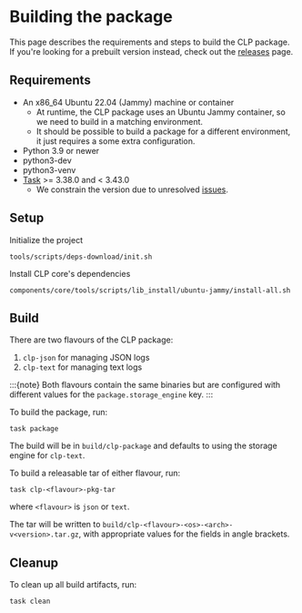 # Building the package

This page describes the requirements and steps to build the CLP package. If you're looking for a
prebuilt version instead, check out the [releases](https://github.com/y-scope/clp/releases) page.

## Requirements

* An x86_64 Ubuntu 22.04 (Jammy) machine or container
  * At runtime, the CLP package uses an Ubuntu Jammy container, so we need to build in a matching
    environment.
  * It should be possible to build a package for a different environment, it just requires a some
    extra configuration.
* Python 3.9 or newer
* python3-dev
* python3-venv
* [Task] >= 3.38.0 and < 3.43.0
  * We constrain the version due to unresolved [issues][clp-issue-872].

## Setup

Initialize the project

```shell
tools/scripts/deps-download/init.sh
```

Install CLP core's dependencies

```shell
components/core/tools/scripts/lib_install/ubuntu-jammy/install-all.sh
```

## Build

There are two flavours of the CLP package:

1. `clp-json` for managing JSON logs
2. `clp-text` for managing text logs

:::{note}
Both flavours contain the same binaries but are configured with different values for the
`package.storage_engine` key.
:::

To build the package, run:

```shell
task package
```

The build will be in `build/clp-package` and defaults to using the storage engine for `clp-text`.

To build a releasable tar of either flavour, run:

```shell
task clp-<flavour>-pkg-tar
```

where `<flavour>` is `json` or `text`.

The tar will be written to `build/clp-<flavour>-<os>-<arch>-v<version>.tar.gz`, with appropriate
values for the fields in angle brackets.

## Cleanup

To clean up all build artifacts, run:

```shell
task clean
```

[clp-issue-872]: https://github.com/y-scope/clp/issues/872
[Task]: https://taskfile.dev/
